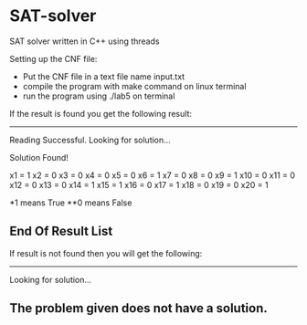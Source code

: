 # SAT-solver
SAT solver written in C++ using threads 

Setting up the CNF file: 
- Put the CNF file in a text file name input.txt
- compile the program with make command on linux terminal 
- run the program using ./lab5 on terminal 

If the result is found you get the following result: 

------------------------------
Reading Successful.
Looking for solution...

Solution Found!


x1 = 1
x2 = 0
x3 = 0
x4 = 0
x5 = 0
x6 = 1
x7 = 0
x8 = 0
x9 = 1
x10 = 0
x11 = 0
x12 = 0
x13 = 0
x14 = 1
x15 = 1
x16 = 0
x17 = 1
x18 = 0
x19 = 0
x20 = 1

*1 means True
**0 means False

End Of Result List
----------------------------------



If result is not found then you will get the following: 

--------------------------------------------
Looking for solution...

The problem given does not have a solution.
--------------------------------------------
